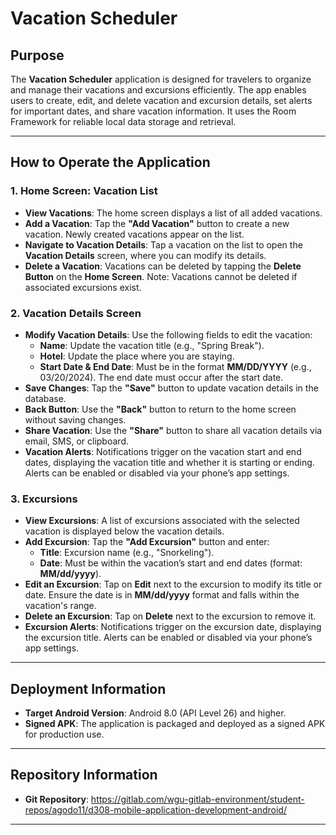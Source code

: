 # Vacation Scheduler

## Purpose
The **Vacation Scheduler** application is designed for travelers to organize and manage their vacations and excursions efficiently. The app enables users to create, edit, and delete vacation and excursion details, set alerts for important dates, and share vacation information. It uses the Room Framework for reliable local data storage and retrieval.

---

## How to Operate the Application

### 1. Home Screen: Vacation List
- **View Vacations**: The home screen displays a list of all added vacations.
- **Add a Vacation**: Tap the **"Add Vacation"** button to create a new vacation. Newly created vacations appear on the list.
- **Navigate to Vacation Details**: Tap a vacation on the list to open the **Vacation Details** screen, where you can modify its details.
- **Delete a Vacation**: Vacations can be deleted by tapping the **Delete Button** on the **Home Screen**. Note: Vacations cannot be deleted if associated excursions exist.

### 2. Vacation Details Screen
- **Modify Vacation Details**: Use the following fields to edit the vacation:
    - **Name**: Update the vacation title (e.g., "Spring Break").
    - **Hotel**: Update the place where you are staying.
    - **Start Date & End Date**: Must be in the format **MM/DD/YYYY** (e.g., 03/20/2024). The end date must occur after the start date.
- **Save Changes**: Tap the **"Save"** button to update vacation details in the database.
- **Back Button**: Use the **"Back"** button to return to the home screen without saving changes.
- **Share Vacation**: Use the **"Share"** button to share all vacation details via email, SMS, or clipboard.
- **Vacation Alerts**: Notifications trigger on the vacation start and end dates, displaying the vacation title and whether it is starting or ending. Alerts can be enabled or disabled via your phone’s app settings.

### 3. Excursions
- **View Excursions**: A list of excursions associated with the selected vacation is displayed below the vacation details.
- **Add Excursion**: Tap the **"Add Excursion"** button and enter:
    - **Title**: Excursion name (e.g., "Snorkeling").
    - **Date**: Must be within the vacation’s start and end dates (format: **MM/dd/yyyy**).
- **Edit an Excursion**: Tap on **Edit** next to the excursion to modify its title or date. Ensure the date is in **MM/dd/yyyy** format and falls within the vacation's range.
- **Delete an Excursion**: Tap on **Delete** next to the excursion to remove it.
- **Excursion Alerts**: Notifications trigger on the excursion date, displaying the excursion title. Alerts can be enabled or disabled via your phone’s app settings.

---

## Deployment Information
- **Target Android Version**: Android 8.0 (API Level 26) and higher.
- **Signed APK**: The application is packaged and deployed as a signed APK for production use.

---

## Repository Information
- **Git Repository**: https://gitlab.com/wgu-gitlab-environment/student-repos/agodo11/d308-mobile-application-development-android/

---
